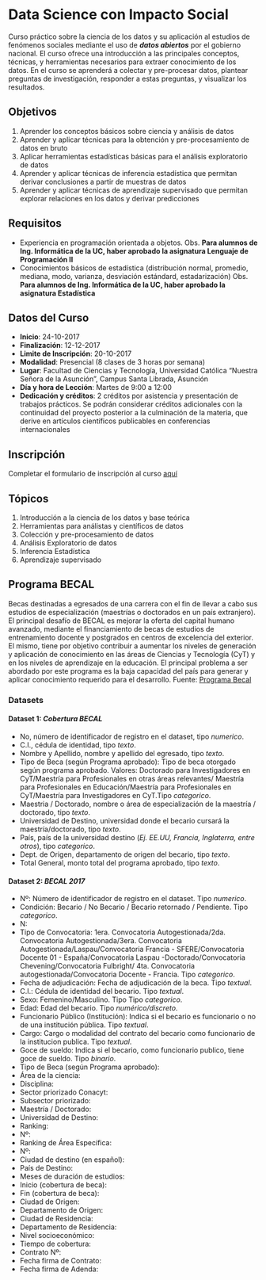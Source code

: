 # Data Science con Impacto Social

Curso práctico sobre la ciencia de los datos y su aplicación al estudios de fenómenos sociales mediante el uso de _**datos abiertos**_ por el gobierno nacional. El curso ofrece una introducción a las principales conceptos, técnicas, y herramientas necesarios para extraer conocimiento de los datos. En el curso se aprenderá a colectar y pre-procesar datos, plantear preguntas de investigación, responder a estas preguntas, y visualizar los resultados.

## Objetivos

1. Aprender los conceptos básicos sobre ciencia y análisis de datos
2. Aprender y aplicar técnicas para la obtención y pre-procesamiento de datos en bruto
3. Aplicar herramientas estadísticas básicas para el análisis exploratorio de datos
4. Aprender y aplicar técnicas de inferencia estadística que permitan derivar conclusiones a partir de muestras de datos
5. Aprender y aplicar técnicas de aprendizaje supervisado que permitan explorar relaciones en los datos y derivar predicciones

## Requisitos

* Experiencia en programación orientada a objetos. Obs. __Para alumnos de Ing. Informática de la UC, haber aprobado la asignatura Lenguaje de Programación II__
* Conocimientos básicos de estadística (distribución normal, promedio, mediana, modo, varianza, desviación estándard, estadarización) Obs. __Para alumnos de Ing. Informática de la UC, haber aprobado la asignatura Estadística__

 ## Datos del Curso

* __Inicio__: 24-10-2017
* __Finalización__: 12-12-2017
* __Limite de Inscripción__: 20-10-2017
* __Modalidad__: Presencial (8 clases de 3 horas por semana)
* __Lugar__: Facultad de Ciencias y Tecnología, Universidad Católica “Nuestra Señora de la Asunción”, Campus Santa Librada, Asunción
* __Día y hora de Lección__: Martes de 9:00 a 12:00
* __Dedicación y créditos__: 2 créditos por asistencia y presentación de trabajos prácticos. Se podrán considerar créditos adicionales con la continuidad del proyecto posterior a la culminación de la materia, que derive en artículos científicos publicables en conferencias internacionales

## Inscripción

Completar el formulario de inscripción al curso [aquí](https://goo.gl/forms/tOsDDGlfnqG3Yb0r2)

## Tópicos

1. Introducción a la ciencia de los datos y base teórica
2. Herramientas para análistas y científicos de datos
3. Colección y pre-procesamiento de datos
4. Análisis Exploratorio de datos
5. Inferencia Estadística
6. Aprendizaje supervisado


## Programa BECAL

Becas destinadas a egresados de una carrera con el fin de llevar a cabo sus estudios de especialización (maestrías o doctorados en un país extranjero). El principal desafío de BECAL es mejorar la oferta del capital humano avanzado, mediante el financiamiento de becas de estudios de entrenamiento docente y postgrados en centros de excelencia del exterior. El mismo, tiene por objetivo contribuir a aumentar los niveles de generación y aplicación de conocimiento en las áreas de Ciencias y Tecnología (CyT) y en los niveles de aprendizaje en la educación. El principal problema a ser abordado por este programa es la baja capacidad del país para generar y aplicar conocimiento requerido para el desarrollo. Fuente: [Programa Becal](http://www.becal.gov.py/)

### Datasets

#### Dataset 1: *Cobertura BECAL*

* No, número de identificador de registro en el dataset, tipo *numerico*.
* C.I., cédula de identidad, tipo *texto*.
* Nombre y Apellido, nombre y apellido del egresado, tipo *texto*.
* Tipo de Beca (según Programa aprobado):  Tipo de beca otorgado según programa aprobado. Valores: 	Doctorado para Investigadores en CyT/Maestría para Profesionales en otras áreas relevantes/	Maestría para Profesionales en Educación/Maestría para Profesionales en CyT/Maestría para Investigadores en CyT.Tipo *categorico*.
* Maestria / Doctorado, nombre o área de especialización de la maestría / doctorado, tipo *texto*.
* Universidad de Destino, universidad donde el becario cursará la maestría/doctorado, tipo *texto*.
* País, país de la universidad destino (*Ej. EE.UU, Francia, Inglaterra, entre otros*), tipo *categorico*.
* Dept. de Origen, departamento de origen del becario, tipo *texto*.
* Total General, monto total del programa aprobado, tipo *texto*.

#### Dataset 2: *BECAL 2017*
* Nº:  Número de identificador de registro en el dataset. Tipo *numerico*.
* Condición:  Becario / No Becario / Becario retornado / Pendiente. Tipo *categorico*.
* N:
* Tipo de Convocatoria: 1era. Convocatoria Autogestionada/2da. Convocatoria Autogestionada/3era. Convocatoria Autogestionada/Laspau/Convocatoria Francia - SFERE/Convocatoria Docente 01 - España/Convocatoria Laspau -Doctorado/Convocatoria Chevening/Convocatoria Fulbright/
4ta. Convocatoria autogestionada/Convocatoria Docente - Francia. Tipo *categorico*.
* Fecha de adjudicación: Fecha de adjudicación de la beca. Tipo *textual*.
* C.I.: Cédula de identidad del becario. Tipo *textual*.
* Sexo: Femenino/Masculino. Tipo Tipo *categorico*.
* Edad: Edad del becario. Tipo *numérico/discreto*.
* Funcionario Público (Institución): Indica si el becario es funcionario o no de una institución pública. Tipo *textual*.
* Cargo: Cargo o modalidad del contrato del becario como funcionario de la institucion publica. Tipo *textual*.
* Goce de sueldo: Indica si el becario, como funcionario publico, tiene goce de sueldo. Tipo *binario*.
* Tipo de Beca (según Programa aprobado): 
* Área de la ciencia:
* Disciplina:
* Sector priorizado Conacyt:
* Subsector priorizado:
* Maestría / Doctorado:
* Universidad de Destino:
* Ranking:
* Nº:
* Ranking de Área Específica:
* Nº:
* Ciudad de destino (en español):
* País de Destino:
* Meses de duración de estudios:
* Inicio (cobertura de beca):
* Fin (cobertura de beca):
* Ciudad de Origen:
* Departamento de Origen: 
* Ciudad de Residencia:
* Departamento de Residencia:
* Nivel socioeconómico:
* Tiempo de cobertura:
* Contrato Nº:
* Fecha firma de Contrato:
* Fecha firma de Adenda:




